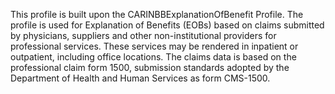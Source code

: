 This profile is built upon the CARINBBExplanationOfBenefit Profile. The profile is used for Explanation of Benefits (EOBs) based on claims submitted by physicians, suppliers and other non-institutional providers for professional services. These services may be rendered in inpatient or outpatient, including office locations.  The claims data is based on the professional claim form 1500, submission standards adopted by the Department of Health and Human  Services as form CMS-1500.  

